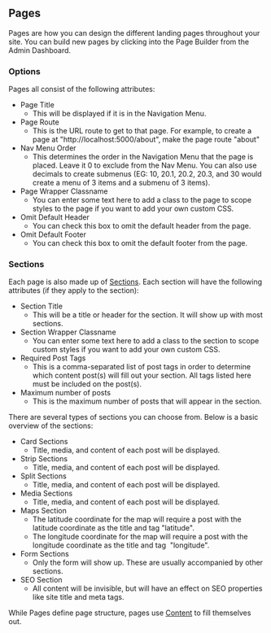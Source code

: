 ## Pages

Pages are how you can design the different landing pages throughout your site. You can build new pages by clicking into the Page Builder from the Admin Dashboard.

### Options

Pages all consist of the following attributes:

- Page Title
  - This will be displayed if it is in the Navigation Menu.
- Page Route
  - This is the URL route to get to that page. For example, to create a page at "http://localhost:5000/about", make the page route "about"
- Nav Menu Order
  - This determines the order in the Navigation Menu that the page is placed. Leave it 0 to exclude from the Nav Menu. You can also use decimals to create submenus (EG: 10, 20.1, 20.2, 20.3, and 30 would create a menu of 3 items and a submenu of 3 items).
- Page Wrapper Classname
  - You can enter some text here to add a class to the page to scope styles to the page if you want to add your own custom CSS.
- Omit Default Header
  - You can check this box to omit the default header from the page.
- Omit Default Footer
  - You can check this box to omit the default footer from the page.

### Sections

Each page is also made up of [Sections](https://github.com/drkgrntt/papyr-cms/blob/master/docs/sections.md). Each section will have the following attributes (if they apply to the section):

- Section Title
  - This will be a title or header for the section. It will show up with most sections.
- Section Wrapper Classname
  - You can enter some text here to add a class to the section to scope custom styles if you want to add your own custom CSS.
- Required Post Tags
  - This is a comma-separated list of post tags in order to determine which content post(s) will fill out your section. All tags listed here must be included on the post(s).
- Maximum number of posts
  - This is the maximum number of posts that will appear in the section.

There are several types of sections you can choose from. Below is a basic overview of the sections:

- Card Sections
  - Title, media, and content of each post will be displayed.
- Strip Sections
  - Title, media, and content of each post will be displayed.
- Split Sections
  - Title, media, and content of each post will be displayed.
- Media Sections
  - Title, media, and content of each post will be displayed.
- Maps Section
  - The latitude coordinate for the map will require a post with the latitude coordinate as the title and tag "latitude".
  - The longitude coordinate for the map will require a post with the longitude coordinate as the title and tag  "longitude".
- Form Sections
  - Only the form will show up. These are usually accompanied by other sections.
- SEO Section
  - All content will be invisible, but will have an effect on SEO properties like site title and meta tags.

While Pages define page structure, pages use [Content](https://github.com/drkgrntt/papyr-cms/blob/master/docs/content.md) to fill themselves out.
